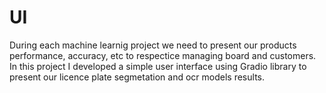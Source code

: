 # UI
During each machine learnig project we need to present our products performance, accuracy, etc to respectice managing board and customers.
 In this project I developed a simple user interface using Gradio library to present our licence plate segmetation and ocr models results.
